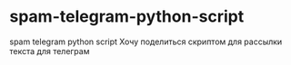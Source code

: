 # spam-telegram-python-script
spam telegram python script
Хочу поделиться скриптом для рассылки текста для телеграм 
